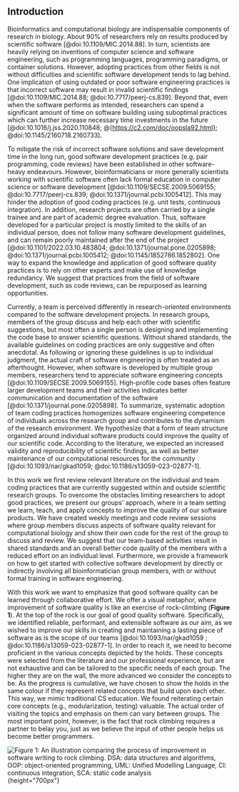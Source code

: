 ## Introduction ##

Bioinformatics and computational biology are indispensable components of research in biology.
About 90% of researchers rely on results produced by scientific software [@doi:10.1109/MIC.2014.88].
In turn, scientists are heavily relying on inventions of computer science and software engineering, such as programming languages, programming paradigms, or container solutions.
However, adopting practices from other fields is not without difficulties and scientific software development tends to lag behind.
One implication of using outdated or poor software engineering practices is that incorrect software may result in invalid scientific findings [@doi:10.1109/MIC.2014.88; @doi:10.7717/peerj-cs.839].
Beyond that, even when the software performs as intended, researchers can spend a significant amount of time on software building using suboptimal practices which can further increase necessary time investments in the future [@doi:10.1016/j.jss.2020.110848; @{https://c2.com/doc/oopsla92.html}; @doi:10.1145/2160718.2160733].

To mitigate the risk of incorrect software solutions and save development time in the long run, good software development practices (e.g. pair programming, code reviews) have been established in other software-heavy endeavours. <!-- Sentence sounds a bit strange to me. Use "fields" instead of "endeavours"? -->
However, bioinformaticians or more generally scientists working with scientific software often lack formal education in computer science or software development [@doi:10.1109/SECSE.2009.5069155; @doi:10.7717/peerj-cs.839; @doi:10.1371/journal.pcbi.1005412].
This may hinder the adoption of good coding practices (e.g. unit tests, continuous integration).
In addition, research projects are often carried by a single trainee and are part of academic degree evaluation. <!-- The 2nd part of this sentence is not clear to me (why is this a problem), consider expanding on it a bit -->
Thus, software developed for a particular project is mostly limited to the skills of an individual person, does not follow many software development guidelines, and can remain poorly maintained after the end of the project [@doi:10.1101/2022.03.10.483804; @doi:10.1371/journal.pone.0205898; @doi:10.1371/journal.pcbi.1005412; @doi:10.1145/1852786.1852802].
One way to expand the knowledge and application of good software quality practices is to rely on other experts and make use of knowledge redundancy. <!-- "people around" sounds very informal. It is not clear how one can make use of a redundancy. I guess what you are trying to say here is that you want to avoid redundancy by combining forces, so that a problem is only encountered once? Or did you want to highlight something else? -->
We suggest that practices from the field of software development, such as code reviews, can be repurposed as learning opportunities.

Currently, a team is perceived differently in research-oriented environments compared to the software development projects.
In research groups, members of the group discuss and help each other with scientific suggestions, but most often a single person is designing and implementing the code base to answer scientific questions.
Without shared standards, the available guidelines on coding practices are only suggestive and often anecdotal.
As following or ignoring these guidelines is up to individual judgment, the actual craft of software engineering is often treated as an afterthought.
However, when software is developed by multiple group members, researchers tend to appreciate software engineering concepts [@doi:10.1109/SECSE.2009.5069155].
High-profile code bases often feature larger development teams and their activities indicates better communication and documentation of the software [@doi:10.1371/journal.pone.0205898].
To summarize, systematic adoption of team coding practices homogenizes software engineering competence of individuals across the research group and contributes to the dynamism of the research environment.
We hypothesize that a form of team structure organized around individual software products could improve the quality of our scientific code.
According to the literature, we expected an increased validity and reproducibility of scientific findings, as well as better maintenance of our computational resources for the community [@doi:10.1093/nar/gkad1059; @doi:10.1186/s13059-023-02877-1].

In this work we first review relevant literature on the individual and team coding practices that are currently suggested within and outside scientific research groups.
To overcome the obstacles limiting researchers to adopt good practices, we present our groups' approach, where in a team setting we learn, teach, and apply concepts to improve the quality of our software products.
We have created weekly meetings and code review sessions where group members discuss aspects of software quality relevant for computational biology and show their own code for the rest of the group to discuss and review.
We suggest that our team-based activities result in shared standards and an overall better code quality of the members with a reduced effort on an individual level.
Furthermore, we provide a framework on how to get started with collective software development by directly or indirectly involving all bioinformatician group members, with or without formal training in software engineering.

With this work we want to emphasize that good software quality can be learned through collaborative effort.
We offer a visual metaphor, where improvement of software quality is like an exercise of rock-climbing (**Figure 1**).
At the top of the rock is our goal of good quality software.
Specifically, we identified reliable, performant, and extensible software as our aim, as we wished to improve our skills in creating and maintaining a lasting piece of software as is the scope of our teams [@doi:10.1093/nar/gkad1059 ; @doi:10.1186/s13059-023-02877-1].
In order to reach it, we need to become proficient in the various concepts depicted by the holds.
These concepts were selected from the literature and our professional experience, but are not exhaustive and can be tailored to the specific needs of each group.
The higher they are on the wall, the more advanced we consider the concepts to be.
As the progress is cumulative, we have chosen to show the holds in the same colour if they represent related concepts that build upon each other.
This way, we mimic traditional CS education.
We found reiterating certain core concepts (e.g., modularization, testing) valuable.
The actual order of visiting the topics and emphasis on them can vary between groups.
The most important point, however, is the fact that rock climbing requires a partner to belay you, just as we believe the input of other people helps us become better programmers.

![***Figure 1:*** **An illustration comparing the process of improvement in software writing to rock climbing.**
DSA: data structures and algorithms, OOP: object-oriented programming, UML: Unified Modelling Language, CI: continuous integration, SCA: static code analysis](content/images/wall_climbing.png "Wall climbing"){height="700px"}
